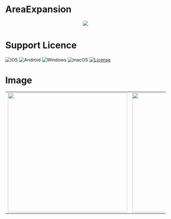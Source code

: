 # AreaExpansion
<p align="center">
<img src="https://github.com/DaisukeNagata/area_expansion/assets/16457165/981f3f5c-edce-4bec-b5aa-97f127a66ee8)">
</p>


# Support Licence　
![iOS](https://img.shields.io/badge/OS-iOS-red) 
![Android](https://img.shields.io/badge/OS-Android-green) 
![Windows](https://img.shields.io/badge/OS-Windows-blue) 
![macOS](https://img.shields.io/badge/OS-macOS-lightgrey) 
[![License](https://img.shields.io/badge/License-BSD_3--Clause-blue.svg)](https://github.com/yourusername/your-repo-name/blob/main/LICENSE)




# Image

<div align="center">

| | |
|---|---|
|<img width="375" src="https://github.com/DaisukeNagata/area_expansion/assets/16457165/fcb633ab-9125-4c6e-b340-a1c3a4889e73">|<img width="375" src="https://github.com/DaisukeNagata/area_expansion/assets/16457165/143217f8-c22c-444d-808a-d6584d46cb49">|

</div>

